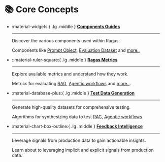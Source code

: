 # 📚 Core Concepts


<div class="grid cards" markdown>

-   :material-widgets:{ .lg .middle } [__Components Guides__](components/index.md)

    ---

    Discover the various components used within Ragas.
    
    Components like [Prompt Object](components/index.md#prompt-object), [Evaluation Dataset](components/index.md#evaluation-dataset) and [more..](components/index.md)

-   ::material-ruler-square:{ .lg .middle } [__Ragas Metrics__](metrics/index.md)

    ---

    Explore available metrics and understand how they work.

    Metrics for evaluating [RAG](metrics/index.md/#retrieval-augmented-generation), [Agentic workflows](metrics/index.md/#agents-or-tool-use-cases) and [more..](metrics/index.md/#list-of-available-metrics).

-   :material-database-plus:{ .lg .middle } [__Test Data Generation__](test_data_generation/index.md)

    ---

    Generate high-quality datasets for comprehensive testing.

    Algorithms for synthesizing data to test [RAG](test_data_generation/index.md#retrieval-augmented-generation), [Agentic workflows](test_data_generation/index.md#agents-or-tool-use-cases) 


-   :material-chart-box-outline:{ .lg .middle } [__Feedback Intelligence__](feedback.md)

    ---

    Leverage signals from production data to gain actionable insights.

    Learn about to leveraging implicit and explicit signals from production data.




</div>
